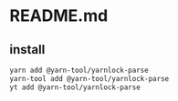# README.md

    

## install

```bash
yarn add @yarn-tool/yarnlock-parse
yarn-tool add @yarn-tool/yarnlock-parse
yt add @yarn-tool/yarnlock-parse
```

